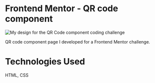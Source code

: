 # Frontend Mentor - QR code component

![My design for the QR Code component coding challenge](./screenshot(136).jpg)

QR code component page I developed for a Frontend Mentor challenge.

# Technologies Used

HTML, CSS
